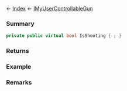 ← [Index](Api-Index) ← [IMyUserControllableGun](Sandbox.ModAPI.Ingame.IMyUserControllableGun)

### Summary

```csharp
private public virtual bool IsShooting { ; }
```

### Returns

### Example

### Remarks

